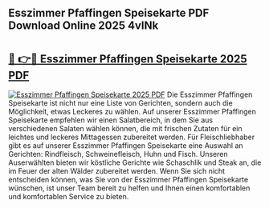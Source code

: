 ## Esszimmer Pfaffingen Speisekarte PDF Download Online 2025 4vINk

# <h2><a href="http://gc8n3e.nevu.top/?p=Esszimmer+Pfaffingen+Speisekarte">🔗 👉🔴 Esszimmer Pfaffingen Speisekarte 2025 PDF</a></h2>

[![Esszimmer Pfaffingen Speisekarte 2025 PDF](https://i.imgur.com/dBaPXMq.png)](http://gc8n3e.nevu.top/?p=Esszimmer+Pfaffingen+Speisekarte)
Die Esszimmer Pfaffingen Speisekarte ist nicht nur eine Liste von Gerichten, sondern auch die Möglichkeit, etwas Leckeres zu wählen. Auf unserer Esszimmer Pfaffingen Speisekarte empfehlen wir einen Salatbereich, in dem Sie aus verschiedenen Salaten wählen können, die mit frischen Zutaten für ein leichtes und leckeres Mittagessen zubereitet werden. Für Fleischliebhaber gibt es auf unserer Esszimmer Pfaffingen Speisekarte eine Auswahl an Gerichten: Rindfleisch, Schweinefleisch, Huhn und Fisch. Unseren Auserwählten bieten wir köstliche Gerichte wie Schaschlik und Steak an, die im Feuer der alten Wälder zubereitet werden. Wenn Sie sich nicht entscheiden können, was Sie von der Esszimmer Pfaffingen Speisekarte wünschen, ist unser Team bereit zu helfen und Ihnen einen komfortablen und komfortablen Service zu bieten.

